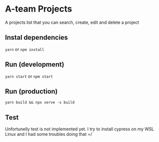 # A-team Projects

A projects list that you can search, create, edit and delete a project

## Instal dependencies

`yarn` or `npm install`

## Run (development)

`yarn start` or `npm start`

## Run (production)

`yarn build && npx serve -s build`

## Test

Unfortunelly test is not implemented yet. I try to install cypress on my WSL Linux and I had some troubles doing that =/
